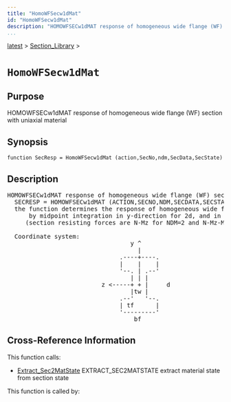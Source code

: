 ```yaml
---
title: "HomoWFSecw1dMat"
id: "HomoWFSecw1dMat"
description: "HOMOWFSECw1dMAT response of homogeneous wide flange (WF) section with uniaxial material"
...
```


<!-- <a name="_top"></a> -->
<!-- <div><a href="../../.autoindex.md">Home</a> &gt;  -->
 <a href="#">latest</a> &gt; <a href=".autoindex.md">Section_Library</a> &gt; 
<!-- HomoWFSecw1dMat.m</div> -->

<!--<table width="100%"><tr><td align="left"><a href="../../.autoindex.md"><img alt="<" border="0" src="../../left.png">&nbsp;Master index</a></td>
<td align="right"><a href=".autoindex.md">Index for latest\Section_Library&nbsp;<img alt=">" border="0" src="../../right.png"></a></td></tr></table>-->
# `HomoWFSecw1dMat`



## <a name="_name"></a>Purpose


HOMOWFSECw1dMAT response of homogeneous wide flange (WF) section with uniaxial material

<!-- <div class="box"><strong>HOMOWFSECw1dMAT response of homogeneous wide flange (WF) section with uniaxial material</strong></div> -->

## <a name="_synopsis"></a>Synopsis

`function SecResp = HomoWFSecw1dMat (action,SecNo,ndm,SecData,SecState)` 

## Description


<pre class="comment">HOMOWFSECw1dMAT response of homogeneous wide flange (WF) section with uniaxial material    
  SECRESP = HOMOWFSECw1dMAT (ACTION,SECNO,NDM,SECDATA,SECSTATE)
  the function determines the response of homogeneous wide flange (WF) section with uniaxial material
      by midpoint integration in y-direction for 2d, and in y- and z- direction for 3d response
     (section resisting forces are N-Mz for NDM=2 and N-Mz-My for NDM=3)

  Coordinate system:
                                  y ^
                                    |
                               .----+----.
                               |    |    |
                               '--. | .--'
                                  | | |
                          z &lt;-----+ + |     d
                                  |tw |
                               .--'   '--.
                               | tf      |
                               '---------'
                                   bf</pre>
<!-- <div class="fragment"><pre class="comment">HOMOWFSECw1dMAT response of homogeneous wide flange (WF) section with uniaxial material    
  SECRESP = HOMOWFSECw1dMAT (ACTION,SECNO,NDM,SECDATA,SECSTATE)
  the function determines the response of homogeneous wide flange (WF) section with uniaxial material
      by midpoint integration in y-direction for 2d, and in y- and z- direction for 3d response
     (section resisting forces are N-Mz for NDM=2 and N-Mz-My for NDM=3)

  Coordinate system:
                                  y ^
                                    |
                               .----+----.
                               |    |    |
                               '--. | .--'
                                  | | |
                          z &lt;-----+ + |     d
                                  |tw |
                               .--'   '--.
                               | tf      |
                               '---------'
                                   bf</pre></div> -->

<!-- crossreference -->
## <a name="_cross"></a>Cross-Reference Information

This function calls:
<ul style="list-style-image:url(../../matlabicon.gif)">
<li><a href="/Functions/Extract_Sec2MatState" class="code" title="function MatState = Extract_Sec2MatState (m,as,SecState)">Extract_Sec2MatState</a>	EXTRACT_SEC2MATSTATE extract material state from section state</li></ul>

This function is called by:
<ul style="list-style-image:url(../../matlabicon.gif)">
</ul>
<!-- crossreference -->




<!-- <hr><address>Generated on Mon 15-Feb-2021 18:38:47 by <strong><a href="http://www.artefact.tk/software/matlab/m2html/" title="Matlab Documentation in HTML">m2html</a></strong> &copy; 2005</address> -->